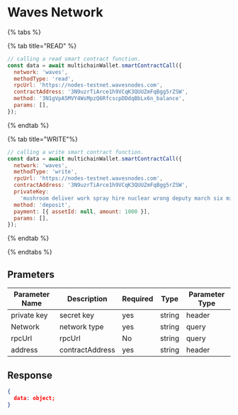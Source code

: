 # Waves Network

{% tabs %}

{% tab title="READ" %}

```js
// calling a read smart contract function.
const data = await multichainWallet.smartContractCall({
  network: 'waves',
  methodType: 'read',
  rpcUrl: 'https://nodes-testnet.wavesnodes.com',
  contractAddress: '3N9uzrTiArce1h9VCqK3QUUZmFqBgg5rZSW',
  method: '3N1gVpA5MVY4WsMpzQ6RfcscpDDdqBbLx6n_balance',
  params: [],
});
```

{% endtab %}

{% tab title="WRITE"%}

```js
// calling a write smart contract function.
const data = await multichainWallet.smartContractCall({
  network: 'waves',
  methodType: 'write',
  rpcUrl: 'https://nodes-testnet.wavesnodes.com',
  contractAddress: '3N9uzrTiArce1h9VCqK3QUUZmFqBgg5rZSW',
  privateKey:
    'mushroom deliver work spray hire nuclear wrong deputy march six midnight outside motor differ adult',
  method: 'deposit',
  payment: [{ assetId: null, amount: 1000 }],
  params: [],
});
```

{% endtab %}

{% endtabs %}

## Prameters

| Parameter Name | Description | Required | Type | Parameter Type |
|----------------|-------------|----------|------|----------------|
| private key | secret key | yes | string | header
| Network | network type | yes | string | query
| rpcUrl | rpcUrl | No | string | query
| address | contractAddress | yes | string | header

## Response

````json
{
  data: object;
}
````